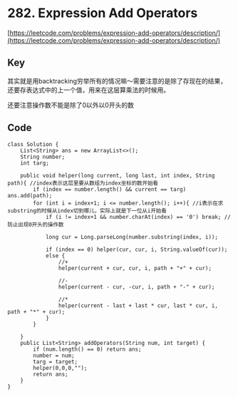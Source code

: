 # 282. Expression Add Operators
[https://leetcode.com/problems/expression-add-operators/description/](https://leetcode.com/problems/expression-add-operators/description/)

## Key
其实就是用backtracking穷举所有的情况嘛～需要注意的是除了存现在的结果，还要存表达式中的上一个值，用来在这层算乘法的时候用。

还要注意操作数不能是除了0以外以0开头的数

## Code
```
class Solution {
    List<String> ans = new ArrayList<>();
    String number;
    int targ;
    
    public void helper(long current, long last, int index, String path){ //index表示这层里要从数组为index坐标的数开始看
        if (index == number.length() && current == targ) ans.add(path);
        for (int i = index+1; i <= number.length(); i++){ //i表示在求substring的时候从index切到哪儿，实际上就是下一位从i开始看
            if (i != index+1 && number.charAt(index) == '0') break; //防止出现0开头的操作数
            
            long cur = Long.parseLong(number.substring(index, i));
            
            if (index == 0) helper(cur, cur, i, String.valueOf(cur));
            else {
                //+
                helper(current + cur, cur, i, path + "+" + cur);
                
                //-
                helper(current - cur, -cur, i, path + "-" + cur);
                
                //*
                helper(current - last + last * cur, last * cur, i, path + "*" + cur);
            }
        }
        
    }
    public List<String> addOperators(String num, int target) {
        if (num.length() == 0) return ans;
        number = num;
        targ = target;
        helper(0,0,0,"");
        return ans;
    }
}
```
